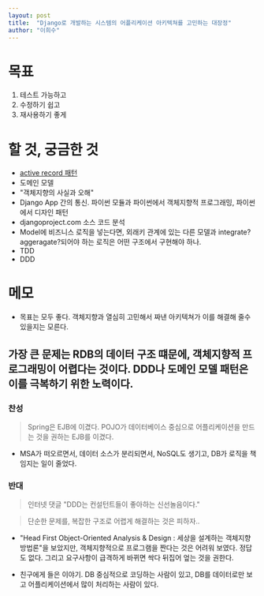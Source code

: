 ```yaml
---
layout: post
title:  "Django로 개발하는 시스템의 어플리케이션 아키텍쳐를 고민하는 대장정"
author: "이희수"
---
```



# 목표
1. 테스트 가능하고
2. 수정하기 쉽고
3. 재사용하기 좋게

# 할 것, 궁금한 것
- [active record 패턴](https://hs-glenn-lee.github.io/2019-06-22/active-record_pattern)
- 도메인 모델
- "객체지향의 사실과 오해"
- Django App 간의 통신. 파이썬 모듈과 파이썬에서 객체지향적 프로그래밍, 파이썬에서 디자인 패턴
- djangoproject.com 소스 코드 분석
- Model에 비즈니스 로직을 넣는다면, 외래키 관계에 있는 다른 모델과 integrate? aggeragate?되어야 하는 로직은 어떤 구조에서 구현해야 하나.
- TDD
- DDD


# 메모

- 목표는 모두 좋다. 객체지향과 열심히 고민해서 짜낸 아키텍쳐가 이를 해결해 줄수 있을지는 모른다.

## 가장 큰 문제는 RDB의 데이터 구조 떄문에, 객체지향적 프로그래밍이 어렵다는 것이다. DDD나 도메인 모델 패턴은 이를 극복하기 위한 노력이다.

### 찬성
> Spring은 EJB에 이겼다. POJO가 데이터베이스 중심으로 어플리케이션을 만드는 것을 권하는 EJB를 이겼다.

- MSA가 떠오르면서, 데이터 소스가 분리되면서, NoSQL도 생기고, DB가 로직을 책임지는 일이 줄었다.

### 반대
> 인터넷 댓글 "DDD는 컨설턴트들이 좋아하는 신선놀음이다."

> 단순한 문제를, 복잡한 구조로 어렵게 해결하는 것은 피하자..

- "Head First Object-Oriented Analysis & Design : 세상을 설계하는 객체지향 방법론"을 보았지만, 객체지향적으로 프로그램을 짠다는 것은 어려워 보였다. 정답도 없다. 그리고 요구사항이 급격하게 바뀌면 싹다 뒤집어 엎는 것을 권한다.



- 친구에게 들은 이야기. DB 중심적으로 코딩하는 사람이 있고, DB를 데이터로만 보고 어플리케이션에서 많이 처리하는 사람이 있다.
